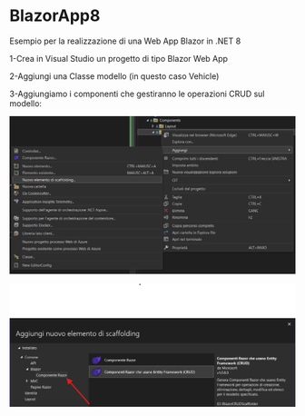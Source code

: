 # BlazorApp8

Esempio per la realizzazione di una Web App Blazor in .NET 8

1-Crea in Visual Studio un progetto di tipo Blazor Web App

2-Aggiungi una Classe modello (in questo caso Vehicle)

3-Aggiungiamo i componenti che gestiranno le operazioni CRUD sul modello:

![Logo](https://github.com/ale77x/BlazorApp8/raw/master/Docs/Screenshot_1.png)

![Logo](https://github.com/ale77x/BlazorApp8/raw/master/Docs/Screenshot_2.png)
